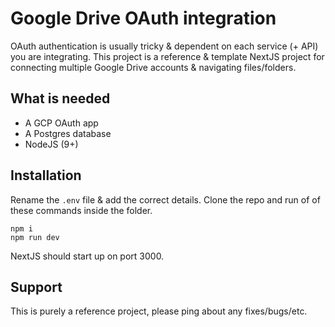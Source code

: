 # Google Drive OAuth integration

OAuth authentication is usually tricky & dependent on each service (+ API) you are integrating. This project is a reference & template NextJS project for connecting multiple Google Drive accounts & navigating files/folders. 

## What is needed

- A GCP OAuth app
- A Postgres database
- NodeJS (9+)

## Installation

Rename the `.env` file & add the correct details. Clone the repo and run of of these commands inside the folder.

```
npm i
npm run dev
```

NextJS should start up on port 3000.

## Support

This is purely a reference project, please ping about any fixes/bugs/etc.
